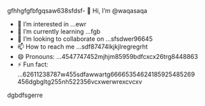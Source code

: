 gfhhgfgfbfgqsaw638sfdsf- 👋 Hi, I’m @waqasaqa
- 👀 I’m interested in ...ewr
- 🌱 I’m currently learning ...fgb
- 💞️ I’m looking to collaborate on ...sfsdwer96645
- 📫 How to reach me ...sdf87474lkjkjlregregrht
- 😄 Pronouns: ...4547747452mjhjm85959bdfcxcx26trg8448863
- ⚡ Fun fact: ...62611238787w455sdfawwartg66665354624185925485269
456dgbgltg255nh522356vcxwerwrexcvcxv
<!---45asdsfd2212.mltyh6+99996+xvccxv
waqasaqa/waqasaqa is a ✨ special ✨ repository because its `README.md` (this file) appears on your GitHub profile555.lj3512
You can click the Preview link to take a look at your changes.45hn
--->dgbdfsgerre
